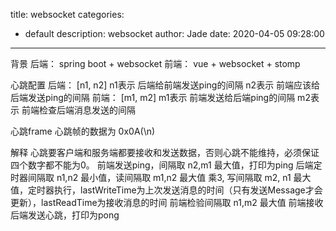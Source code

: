 title: websocket
categories:
  - default
description: websocket
author: Jade
date: 2020-04-05 09:28:00
---

背景
	后端： spring boot + websocket
	前端： vue + websocket + stomp
	
心跳配置
	后端： [n1, n2]
		n1表示 后端给前端发送ping的间隔
		n2表示 前端应该给后端发送ping的间隔
	前端： [m1, m2]
		m1表示 前端发送给后端ping的间隔
		m2表示 前端检查后端消息发送的间隔
		
心跳frame
	心跳帧的数据为 0x0A(\n)
	
解释
	心跳要客户端和服务端都要接收和发送数据，否则心跳不能维持，必须保证四个数字都不能为0。
	前端发送ping，间隔取 n2,m1 最大值，打印为ping
	后端定时器间隔取 n1,n2 最小值，读间隔取 m1,n2 最大值 乘3, 写间隔取 m2, n1 最大值，定时器执行，lastWriteTime为上次发送消息的时间（只有发送Message才会更新），lastReadTime为接收消息的时间
	前端检验间隔取 n1,m2 最大值
	前端接收后端发送心跳，打印为pong
